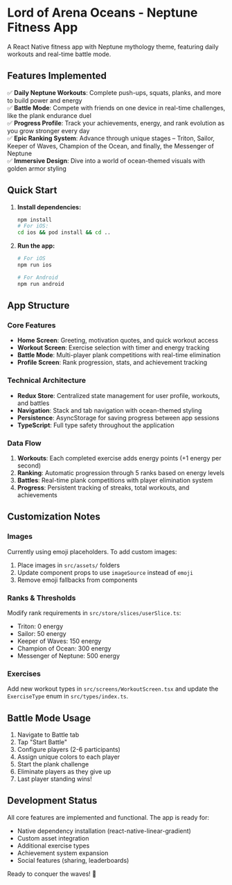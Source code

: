 # Lord of Arena Oceans - Neptune Fitness App

A React Native fitness app with Neptune mythology theme, featuring daily workouts and real-time battle mode.

## Features Implemented

✅ **Daily Neptune Workouts**: Complete push-ups, squats, planks, and more to build power and energy  
✅ **Battle Mode**: Compete with friends on one device in real-time challenges, like the plank endurance duel  
✅ **Progress Profile**: Track your achievements, energy, and rank evolution as you grow stronger every day  
✅ **Epic Ranking System**: Advance through unique stages – Triton, Sailor, Keeper of Waves, Champion of the Ocean, and finally, the Messenger of Neptune  
✅ **Immersive Design**: Dive into a world of ocean-themed visuals with golden armor styling  

## Quick Start

1. **Install dependencies:**
   ```bash
   npm install
   # For iOS:
   cd ios && pod install && cd ..
   ```

2. **Run the app:**
   ```bash
   # For iOS
   npm run ios
   
   # For Android  
   npm run android
   ```

## App Structure

### Core Features
- **Home Screen**: Greeting, motivation quotes, and quick workout access
- **Workout Screen**: Exercise selection with timer and energy tracking
- **Battle Mode**: Multi-player plank competitions with real-time elimination
- **Profile Screen**: Rank progression, stats, and achievement tracking

### Technical Architecture
- **Redux Store**: Centralized state management for user profile, workouts, and battles
- **Navigation**: Stack and tab navigation with ocean-themed styling
- **Persistence**: AsyncStorage for saving progress between app sessions
- **TypeScript**: Full type safety throughout the application

### Data Flow
1. **Workouts**: Each completed exercise adds energy points (+1 energy per second)
2. **Ranking**: Automatic progression through 5 ranks based on energy levels
3. **Battles**: Real-time plank competitions with player elimination system
4. **Progress**: Persistent tracking of streaks, total workouts, and achievements

## Customization Notes

### Images
Currently using emoji placeholders. To add custom images:
1. Place images in `src/assets/` folders
2. Update component props to use `imageSource` instead of `emoji`
3. Remove emoji fallbacks from components

### Ranks & Thresholds
Modify rank requirements in `src/store/slices/userSlice.ts`:
- Triton: 0 energy
- Sailor: 50 energy  
- Keeper of Waves: 150 energy
- Champion of Ocean: 300 energy
- Messenger of Neptune: 500 energy

### Exercises
Add new workout types in `src/screens/WorkoutScreen.tsx` and update the `ExerciseType` enum in `src/types/index.ts`.

## Battle Mode Usage

1. Navigate to Battle tab
2. Tap "Start Battle" 
3. Configure players (2-6 participants)
4. Assign unique colors to each player
5. Start the plank challenge
6. Eliminate players as they give up
7. Last player standing wins!

## Development Status

All core features are implemented and functional. The app is ready for:
- Native dependency installation (react-native-linear-gradient)
- Custom asset integration
- Additional exercise types
- Achievement system expansion
- Social features (sharing, leaderboards)

Ready to conquer the waves! 🔱


